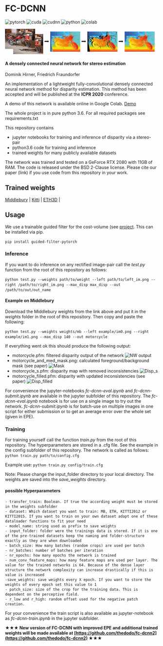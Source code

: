 # FC-DCNN 
![pytorch](https://img.shields.io/badge/pytorch-v1.2.0-green.svg?style=plastic)
![cuda](https://img.shields.io/badge/cuda-v10.0-green.svg?style=plastic)
![cudnn](https://img.shields.io/badge/cudnn-v7.4.2-green.svg?style=plastic)
![python](https://img.shields.io/badge/python-v3.6.10-green.svg?style=plastic)
![colab](https://img.shields.io/badge/online-demo-green.svg?style=plastic)

![Teaser image](./docs/Header.png)
#### A densely connected neural network for stereo estimation
Dominik Hirner, Friedrich Fraundorfer

An implementation of a lightweight fully-convolutional densely connected neural network method for disparity estimation.
This method has been accepted and will be published at the **ICPR 2020** conference.

A demo of this network is available online in Google Colab. 
[Demo](https://colab.research.google.com/drive/1i5k-YTCsmQC8IIURBh802oKeyZP_ZSHG)

The whole project is in pure python 3.6. For all required packages see requirements.txt

This repository contains

- jupyter notebooks for training and inference of disparity via a stereo-pair
- python3.6 code for training and inference
- trained weights for many publicly available datasets

The network was trained and tested on a GeForce RTX 2080 with 11GB of RAM.
The code is released under the BSD 2-Clause license. Please cite our paper (link) if you use code from this repository in your work.

## Trained weights

[Middlebury](https://drive.google.com/file/d/1DiuY47dnM4PUgzDg8SQZyZUyC09pVoDO/view?usp=sharing) |
[Kitti](https://drive.google.com/file/d/1Nce9yJeAs7u8Y1GpbJpgzP_RbLg9S3Rs/view?usp=sharing) |
[ETH3D](https://drive.google.com/file/d/19QxmKWHNgNnjOUFBPnVgGG3r3mkHY1nW/view?usp=sharing) |

## Usage
We use a trainable guided filter for the cost-volume (see [project](http://wuhuikai.me/DeepGuidedFilterProject/). This can be installed via pip.

 ```pip install guided-filter-pytorch```

### Inference 
If you want to do inference on any rectified image-pair call the *test.py* function from the root of this repository as follows: 

 ```python test.py --weights path/to/weight --left path/to/left_im.png --right /path/to/right_im.png --max_disp max_disp --out /path/to/out/out_name```
#### Example on Middlebury
Download the Middlebury weights from the link above and put it in the *weights* folder in the root of this repository. Then copy and paste the following: 

```python test.py --weights weights/mb --left example/im0.png --right example/im1.png --max_disp 140 --out motorcycle```

If everything went ok this should produce the following output: 

- motorcycle.pfm: filtered disparity output of the network
![NW output](./docs/motor_NW.png)
- motorcycle_and_med_mask.png: calculated foreground/background mask (see paper)
![Mask](./docs/motorcyclebilat_and_med_mask.png)
- motorcycle_s.pfm: disparity map with removed inconsistencies
![Disp_s](./docs/motor_s.png)
- motorcycle_filled.pfm: disparity with updated inconsistencies (see paper)
![Disp_filled](./docs/motor_filled.png)

For convenience the jupyter-notebooks *fc-dcnn-eval.ipynb* and *fc-dcnn-submit.ipynb* are available in the jupyter subfolder of this repository. The *fc-dcnn-eval.ipynb* notebook is for use on a single image to try out the network. *fc-dcnn-submit.ipynb* is for batch-use on multiple images in one script for either submission or to get an average error over the whole set (given in EPE).

### Training

For training yourself call the function *train.py* from the root of this repository. The hyperparameters are stored in a .cfg file. See the example in the config subfolder of this repository.
The network is called as follows: 
 ```python train.py path/to/config.cfg```
 
 Example use: 
 ```python train.py config/train.cfg```

Note: Please change the input_folder directory to your local directory.
The weights are saved into the *save_weights* directory.

#### possible Hyperparameters 
```
- transfer_train: Boolean. If true the according weight must be stored in the weights subfolder
- dataset: Which dataset you want to train: MB, ETH, KITTI2012 or KITTI2015. If you want to train on your own dataset adapt one of these dataloader functions to fit your need
- model_name: string used as prefix to save weights 
- input_folder: folder were the trainings data is stored. If it is one of the pre-trained datasets keep the naming and folder-structure exactly as they are when downloaded
- batch_size: How many batches (random crops) are used per batch
- nr_batches: number of batches per iteration
- nr_epochs: how many epochs the network is trained
- num_conv_feature_maps: how many feature maps are used per layer. The value for the trained networks is 64. Because of the dense layer structure the network complexity can increase drastically if this is value is increased
-save_weights: save weights every X epoch. If you want to store the weights of every epoch set this value to 1
- patch_size: size of the crop for the training data. This is dependent on the perceptive field.
- r_low and r_high: random offset used for the negative patch creation.
```

For your convenience the train script is also available as jupyter-notebook as *fc-dcnn-train.ipynb* in the jupyter subfolder.

**&#9733;&#9733;&#9733; New version of FC-DCNN with improved EPE and additional trained weights will be made available at [https://github.com/thedodo/fc-dcnn2](https://github.com/thedodo/fc-dcnn2) &#9733;&#9733;&#9733;**
